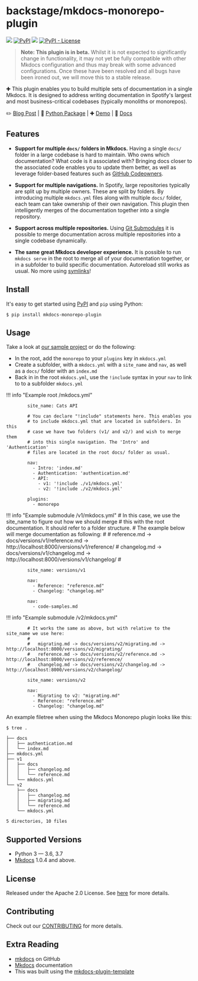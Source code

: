 # backstage/mkdocs-monorepo-plugin

[![](https://github.com/backstage/mkdocs-monorepo-plugin/workflows/Build%2C%20Test%20%26%20Deploy/badge.svg)](https://github.com/backstage/mkdocs-monorepo-plugin/actions)
[![PyPI](https://img.shields.io/pypi/v/mkdocs-monorepo-plugin)](https://pypi.org/project/mkdocs-monorepo-plugin/)
![](https://img.shields.io/badge/lifecycle-beta-509bf5.svg)
[![PyPI - License](https://img.shields.io/pypi/l/mkdocs-monorepo-plugin)](LICENSE)

> **Note: This plugin is in beta.** Whilst it is not expected to significantly change in functionality, it may not yet be fully compatible with other Mkdocs configuration and thus may break with some advanced configurations. Once these have been resolved and all bugs have been ironed out, we will move this to a stable release.

✚ This plugin enables you to build multiple sets of documentation in a single Mkdocs. It is designed to address writing documentation in Spotify's largest and most business-critical codebases (typically monoliths or monorepos).

✏️ [Blog Post](https://labs.spotify.com/2019/10/01/solving-documentation-for-monoliths-and-monorepos/) | 🐍 [Python Package](https://pypi.org/project/mkdocs-monorepo-plugin/) | ✚ [Demo](https://spotify.github.io/mkdocs-monorepo-plugin/monorepo-example/) | 📕 [Docs](https://spotify.github.io/mkdocs-monorepo-plugin/)

## Features

- **Support for multiple `docs/` folders in Mkdocs.** Having a single `docs/` folder in a large codebase is hard to maintain. Who owns which documentation? What code is it associated with? Bringing docs closer to the associated code enables you to update them better, as well as leverage folder-based features such as [GitHub Codeowners].

- **Support for multiple navigations.** In Spotify, large repositories typically are split up by multiple owners. These are split by folders. By introducing multiple `mkdocs.yml` files along with multiple `docs/` folder, each team can take ownership of their own navigation. This plugin then intelligently merges of the documentation together into a single repository.

- **Support across multiple repositories.** Using [Git Submodules](https://git-scm.com/book/en/v2/Git-Tools-Submodules) it is possible to merge documentation across multiple repositories into a single codebase dynamically.

- **The same great Mkdocs developer experience.** It is possible to run `mkdocs serve` in the root to merge all of your documentation together, or in a subfolder to build specific documentation. Autoreload still works as usual. No more using [symlinks](https://devdojo.com/tutorials/what-is-a-symlink)!

## Install

It's easy to get started using [PyPI] and `pip` using Python:

```terminal
$ pip install mkdocs-monorepo-plugin
```

## Usage

Take a look at [our sample project](https://github.com/backstage/mkdocs-monorepo-plugin/tree/master/sample-docs) or do the following:

- In the root, add the `monorepo` to your `plugins` key in `mkdocs.yml`
- Create a subfolder, with a `mkdocs.yml` with a `site_name` and `nav`, as well as a `docs/` folder with an `index.md`
- Back in in the root `mkdocs.yml`, use the `!include` syntax in your `nav` to link to to a subfolder `mkdocs.yml`

!!! info "Example root /mkdocs.yml"
            
            site_name: Cats API

            # You can declare "!include" statements here. This enables you
            # to include mkdocs.yml that are located in subfolders. In this
            # case we have two folders (v1/ and v2/) and wish to merge them
            # into this single navigation. The 'Intro' and 'Authentication'
            # files are located in the root docs/ folder as usual.

            nav:
              - Intro: 'index.md'
              - Authentication: 'authentication.md'
              - API:
                - v1: '!include ./v1/mkdocs.yml'
                - v2: '!include ./v2/mkdocs.yml'

            plugins:
              - monorepo

!!! info "Example submodule /v1/mkdocs.yml"
            # In this case, we use the site_name to figure out how we should merge
            # this with the root documentation. It should refer to a folder structure.
            # The example below will merge documentation as following:
            #
            #   reference.md -> docs/versions/v1/reference.md -> http://localhost:8000/versions/v1/reference/
            #   changelog.md -> docs/versions/v1/changelog.md -> http://localhost:8000/versions/v1/changelog/
            #

            site_name: versions/v1

            nav:
              - Reference: "reference.md"
              - Changelog: "changelog.md"
            
            nav:
              - code-samples.md

!!! info "Example submodule /v2/mkdocs.yml"
            
            # It works the same as above, but with relative to the site_name we use here:
            #
            #   migrating.md -> docs/versions/v2/migrating.md -> http://localhost:8000/versions/v2/migrating/
            #   reference.md -> docs/versions/v2/reference.md -> http://localhost:8000/versions/v2/reference/
            #   changelog.md -> docs/versions/v2/changelog.md -> http://localhost:8000/versions/v2/changelog/

            site_name: versions/v2

            nav:
              - Migrating to v2: "migrating.md"
              - Reference: "reference.md"
              - Changelog: "changelog.md"

An example filetree when using the Mkdocs Monorepo plugin looks like this:

```terminal
$ tree .

├── docs
│   ├── authentication.md
│   └── index.md
├── mkdocs.yml
├── v1
│   ├── docs
│   │   ├── changelog.md
│   │   └── reference.md
│   └── mkdocs.yml
└── v2
    ├── docs
    │   ├── changelog.md
    │   ├── migrating.md
    │   └── reference.md
    └── mkdocs.yml

5 directories, 10 files
```

## Supported Versions

- Python 3 &mdash; 3.6, 3.7
- [Mkdocs] 1.0.4 and above.

## License

Released under the Apache 2.0 License. See [here](https://github.com/backstage/mkdocs-monorepo-plugin/blob/master/LICENSE) for more details.

## Contributing

Check out our [CONTRIBUTING](./CONTRIBUTING.md) for more details.

## Extra Reading

- [mkdocs][mkdocs/mkdocs] on GitHub
- [Mkdocs] documentation
- This was built using the [mkdocs-plugin-template]

[mkdocs/mkdocs]: https://github.com/mkdocs/mkdocs
[mkdocs-plugin-template]: https://github.com/byrnereese/mkdocs-plugin-template
[pypi]: https://pypi.org
[mkdocs]: https://www.mkdocs.org
[github codeowners]: https://help.github.com/en/articles/about-code-owners
